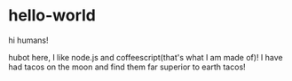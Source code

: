 # hello-world

hi humans!

hubot here, I like node.js and coffeescript(that's what I am made of)!
I have had tacos on the moon and find them far superior to earth tacos!


